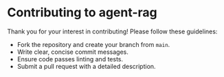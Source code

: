 # Contributing to agent-rag

Thank you for your interest in contributing! Please follow these guidelines:

- Fork the repository and create your branch from `main`.
- Write clear, concise commit messages.
- Ensure code passes linting and tests.
- Submit a pull request with a detailed description. 